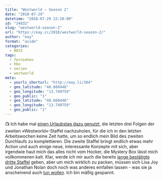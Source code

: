 ```yaml
---
title: "Westworld – Season 2"
date: "2018-07-29"
datetime: "2018-07-29 22:28:00"
id: "34832"
slug: "westworld-season-2"
url: "https://eay.cc/2018/westworld-season-2/"
author: "eay"
format: "aside"
categories:
  - 0815
tags:
  - fernsehen
  - hbo
  - serien
  - westworld
meta:
  - yourls_shorturl: "http://eay.li/364"
  - geo_latitude: "48.660446"
  - geo_longitude: "13.749759"
  - geo_public: "1"
  - geo_latitude: "48.660446"
  - geo_longitude: "13.749759"
  - geo_public: "1"
---
```


📺 Ich habe mal [einen Urlaubstag dazu genutzt](https://twitter.com/eay/status/1023502575323279360), die letzten drei Folgen der zweiten »Westworld«-Staffel nachzuholen, für die ich in den letzten Arbeitswochen keine Zeit hatte, um so endlich mein Bild des zweiten Durchlaufs zu komplettieren. Die zweite Staffel bringt endlich etwas mehr Action und auch einige neue, interessante Konzepte mit sich, aber irgendwie haut mich das alles nicht vom Hocker, die Mystery Box lässt mich vollkommenen kalt. Klar, werde ich mir auch die bereits [lange bestätigte dritte Staffel](https://www.hollywoodreporter.com/live-feed/westworld-renewed-season-3-at-hbo-1106255) geben, aber um mich wirklich zu packen, müssen sich Lisa Joy und Jonathan Nolan doch noch was anderes einfallen lassen - was sie ja anscheinend auch [tun wollen](https://www.hollywoodreporter.com/live-feed/westworld-season-2-finale-explained-lisa-joy-season-3-1122744). Ich bin mäßig gespannt.
